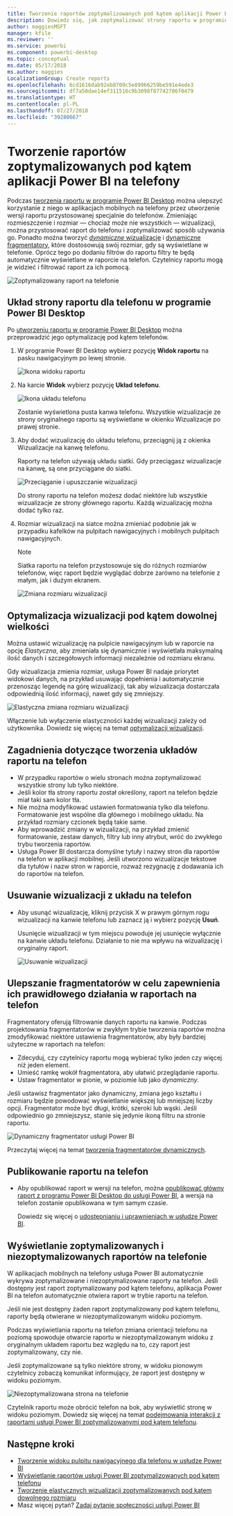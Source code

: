 ```yaml
---
title: Tworzenie raportów zoptymalizowanych pod kątem aplikacji Power BI na telefony
description: Dowiedz się, jak zoptymalizować strony raportu w programie Power BI Desktop dla aplikacji Power BI na telefony.
author: maggiesMSFT
manager: kfile
ms.reviewer: ''
ms.service: powerbi
ms.component: powerbi-desktop
ms.topic: conceptual
ms.date: 05/17/2018
ms.author: maggies
LocalizationGroup: Create reports
ms.openlocfilehash: 6cd1616dab92eb8709c5e89966259be591e4ede3
ms.sourcegitcommit: df7a58dae14ef311516c9b3098f87742786f0479
ms.translationtype: HT
ms.contentlocale: pl-PL
ms.lasthandoff: 07/27/2018
ms.locfileid: "39280667"
---
```

# <a name="create-reports-optimized-for-the-power-bi-phone-apps"></a>Tworzenie raportów zoptymalizowanych pod kątem aplikacji Power BI na telefony
Podczas [tworzenia raportu w programie Power BI Desktop](desktop-report-view.md) można ulepszyć korzystanie z niego w aplikacjach mobilnych na telefony przez utworzenie wersji raportu przystosowanej specjalnie do telefonów. Zmieniając rozmieszczenie i rozmiar — chociaż może nie wszystkich — wizualizacji, można przystosować raport do telefonu i zoptymalizować sposób używania go. Ponadto można tworzyć [*dynamiczne* wizualizacje](#optimize-a-visual-for-any-size) i [dynamiczne fragmentatory](#enhance-slicers-to-to-work-well-in-phone-reports), które dostosowują swój rozmiar, gdy są wyświetlane w telefonie. Oprócz tego po dodaniu filtrów do raportu filtry te będą automatycznie wyświetlane w raporcie na telefon. Czytelnicy raportu mogą je widzieć i filtrować raport za ich pomocą.

![Zoptymalizowany raport na telefonie](media/desktop-create-phone-report/desktop-create-phone-report-1.png)

## <a name="lay-out-a-report-page-for-the-phone-in-power-bi-desktop"></a>Układ strony raportu dla telefonu w programie Power BI Desktop
Po [utworzeniu raportu w programie Power BI Desktop](desktop-report-view.md) można przeprowadzić jego optymalizację pod kątem telefonów.

1. W programie Power BI Desktop wybierz pozycję **Widok raportu** na pasku nawigacyjnym po lewej stronie.
   
    ![Ikona widoku raportu](media/desktop-create-phone-report/desktop-create-phone-report-2.png)
2. Na karcie **Widok** wybierz pozycję **Układ telefonu**.  
   
    ![Ikona układu telefonu](media/desktop-create-phone-report/desktop-create-phone-report-3.png)
   
    Zostanie wyświetlona pusta kanwa telefonu. Wszystkie wizualizacje ze strony oryginalnego raportu są wyświetlane w okienku Wizualizacje po prawej stronie.
3. Aby dodać wizualizację do układu telefonu, przeciągnij ją z okienka Wizualizacje na kanwę telefonu.
   
    Raporty na telefon używają układu siatki. Gdy przeciągasz wizualizacje na kanwę, są one przyciągane do siatki.
   
    ![Przeciąganie i upuszczanie wizualizacji](media/desktop-create-phone-report/desktop-create-phone-report-4.gif)
   
    Do strony raportu na telefon możesz dodać niektóre lub wszystkie wizualizacje ze strony głównego raportu. Każdą wizualizację można dodać tylko raz.
4. Rozmiar wizualizacji na siatce można zmieniać podobnie jak w przypadku kafelków na pulpitach nawigacyjnych i mobilnych pulpitach nawigacyjnych.
   
   > [!NOTE]
   > Siatka raportu na telefon przystosowuje się do różnych rozmiarów telefonów, więc raport będzie wyglądać dobrze zarówno na telefonie z małym, jak i dużym ekranem.
   > 
   > 
   
   ![Zmiana rozmiaru wizualizacji](media/desktop-create-phone-report/desktop-create-phone-report-5.gif)

## <a name="optimize-a-visual-for-any-size"></a>Optymalizacja wizualizacji pod kątem dowolnej wielkości
Można ustawić wizualizację na pulpicie nawigacyjnym lub w raporcie na opcję *Elastyczna*, aby zmieniała się dynamicznie i wyświetlała maksymalną ilość danych i szczegółowych informacji niezależnie od rozmiaru ekranu. 

Gdy wizualizacja zmienia rozmiar, usługa Power BI nadaje priorytet widokowi danych, na przykład usuwając dopełnienia i automatycznie przenosząc legendę na górę wizualizacji, tak aby wizualizacja dostarczała odpowiednią ilość informacji, nawet gdy się zmniejszy.

![Elastyczna zmiana rozmiaru wizualizacji](media/desktop-create-phone-report/desktop-create-phone-report-6.gif)

Włączenie lub wyłączenie elastyczności każdej wizualizacji zależy od użytkownika. Dowiedz się więcej na temat [optymalizacji wizualizacji](desktop-create-responsive-visuals.md).

## <a name="considerations-when-creating-phone-report-layouts"></a>Zagadnienia dotyczące tworzenia układów raportu na telefon
* W przypadku raportów o wielu stronach można zoptymalizować wszystkie strony lub tylko niektóre. 
* Jeśli kolor tła strony raportu został określony, raport na telefon będzie miał taki sam kolor tła.
* Nie można modyfikować ustawień formatowania tylko dla telefonu. Formatowanie jest wspólne dla głównego i mobilnego układu. Na przykład rozmiary czcionek będą takie same.
* Aby wprowadzić zmiany w wizualizacji, na przykład zmienić formatowanie, zestaw danych, filtry lub inny atrybut, wróć do zwykłego trybu tworzenia raportów.
* Usługa Power BI dostarcza domyślne tytuły i nazwy stron dla raportów na telefon w aplikacji mobilnej. Jeśli utworzono wizualizacje tekstowe dla tytułów i nazw stron w raporcie, rozważ rezygnację z dodawania ich do raportów na telefon.     

## <a name="remove-a-visual-from-the-phone-layout"></a>Usuwanie wizualizacji z układu na telefon
* Aby usunąć wizualizację, kliknij przycisk X w prawym górnym rogu wizualizacji na kanwie telefonu lub zaznacz ją i wybierz pozycję **Usuń**.
  
   Usunięcie wizualizacji w tym miejscu powoduje jej usunięcie wyłącznie na kanwie układu telefonu. Działanie to nie ma wpływu na wizualizację i oryginalny raport.
  
   ![Usuwanie wizualizacji](media/desktop-create-phone-report/desktop-create-phone-report-7.gif)

## <a name="enhance-slicers-to-work-well-in-phone-reports"></a>Ulepszanie fragmentatorów w celu zapewnienia ich prawidłowego działania w raportach na telefon
Fragmentatory oferują filtrowanie danych raportu na kanwie. Podczas projektowania fragmentatorów w zwykłym trybie tworzenia raportów można zmodyfikować niektóre ustawienia fragmentatorów, aby były bardziej użyteczne w raportach na telefon:

* Zdecyduj, czy czytelnicy raportu mogą wybierać tylko jeden czy więcej niż jeden element.
* Umieść ramkę wokół fragmentatora, aby ułatwić przeglądanie raportu.
* Ustaw fragmentator w pionie, w poziomie lub jako *dynamiczny*. 

Jeśli ustawisz fragmentator jako dynamiczny, zmiana jego kształtu i rozmiaru będzie powodować wyświetlanie większej lub mniejszej liczby opcji. Fragmentator może być długi, krótki, szeroki lub wąski. Jeśli odpowiednio go zmniejszysz, stanie się jedynie ikoną filtru na stronie raportu. 

![Dynamiczny fragmentator usługi Power BI](media/desktop-create-phone-report/desktop-create-phone-report-8.png)

Przeczytaj więcej na temat [tworzenia fragmentatorów dynamicznych](power-bi-slicer-filter-responsive.md).

## <a name="publish-a-phone-report"></a>Publikowanie raportu na telefon
* Aby opublikować raport w wersji na telefon, można [opublikować główny raport z programu Power BI Desktop do usługi Power BI](desktop-upload-desktop-files.md), a wersja na telefon zostanie opublikowana w tym samym czasie.
  
    Dowiedz się więcej o [udostępnianiu i uprawnieniach w usłudze Power BI](service-how-to-collaborate-distribute-dashboards-reports.md).

## <a name="view-optimized-and-unoptimized-reports-on-a-phone"></a>Wyświetlanie zoptymalizowanych i niezoptymalizowanych raportów na telefonie
W aplikacjach mobilnych na telefony usługa Power BI automatycznie wykrywa zoptymalizowane i niezoptymalizowane raporty na telefon. Jeśli dostępny jest raport zoptymalizowany pod kątem telefonu, aplikacja Power BI na telefon automatycznie otwiera raport w trybie raportu na telefon.

Jeśli nie jest dostępny żaden raport zoptymalizowany pod kątem telefonu, raporty będą otwierane w niezoptymalizowanym widoku poziomym.  

Podczas wyświetlania raportu na telefon zmiana orientacji telefonu na poziomą spowoduje otwarcie raportu w niezoptymalizowanym widoku z oryginalnym układem raportu bez względu na to, czy raport jest zoptymalizowany, czy nie.

Jeśli zoptymalizowane są tylko niektóre strony, w widoku pionowym czytelnicy zobaczą komunikat informujący, że raport jest dostępny w widoku poziomym.

![Niezoptymalizowana strona na telefonie](media/desktop-create-phone-report/desktop-create-phone-report-9.png)

Czytelnik raportu może obrócić telefon na bok, aby wyświetlić stronę w widoku poziomym. Dowiedz się więcej na temat [podejmowania interakcji z raportami usługi Power BI zoptymalizowanymi pod kątem telefonu](mobile-apps-view-phone-report.md).

## <a name="next-steps"></a>Następne kroki
* [Tworzenie widoku pulpitu nawigacyjnego dla telefonu w usłudze Power BI](service-create-dashboard-mobile-phone-view.md)
* [Wyświetlanie raportów usługi Power BI zoptymalizowanych pod kątem telefonu](mobile-apps-view-phone-report.md)
* [Tworzenie elastycznych wizualizacji zoptymalizowanych pod kątem dowolnego rozmiaru](desktop-create-responsive-visuals.md)
* Masz więcej pytań? [Zadaj pytanie społeczności usługi Power BI](http://community.powerbi.com/)

